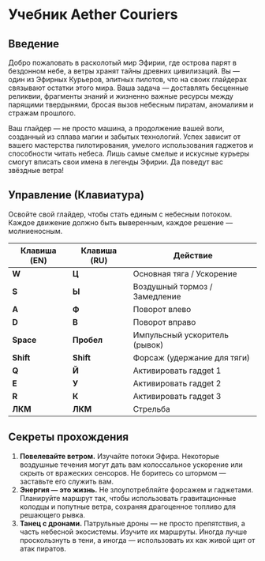 # Учебник Aether Couriers

## Введение

Добро пожаловать в расколотый мир Эфирии, где острова парят в бездонном небе, а ветры хранят тайны древних цивилизаций. Вы — один из Эфирных Курьеров, элитных пилотов, что на своих глайдерах связывают остатки этого мира. Ваша задача — доставлять бесценные реликвии, фрагменты знаний и жизненно важные ресурсы между парящими твердынями, бросая вызов небесным пиратам, аномалиям и стражам прошлого.

Ваш глайдер — не просто машина, а продолжение вашей воли, созданный из сплава магии и забытых технологий. Успех зависит от вашего мастерства пилотирования, умелого использования гаджетов и способности читать небеса. Лишь самые смелые и искусные курьеры смогут вписать свои имена в легенды Эфирии. Да поведут вас звёздные ветра!

## Управление (Клавиатура)

Освойте свой глайдер, чтобы стать единым с небесным потоком. Каждое движение должно быть выверенным, каждое решение — молниеносным.

| Клавиша (EN) | Клавиша (RU) | Действие |
|---|---|---|
| **W** | **Ц** | Основная тяга / Ускорение |
| **S** | **Ы** | Воздушный тормоз / Замедление |
| **A** | **Ф** | Поворот влево |
| **D** | **В** | Поворот вправо |
| **Space** | **Пробел** | Импульсный ускоритель (рывок) |
| **Shift** | **Shift** | Форсаж (удержание для тяги) |
| **Q** | **Й** | Активировать гадget 1 |
| **E** | **У** | Активировать гадget 2 |
| **R** | **К** | Активировать гадget 3 |
| **ЛКМ** | **ЛКМ** | Стрельба |

## Секреты прохождения

1.  **Повелевайте ветром.** Изучайте потоки Эфира. Некоторые воздушные течения могут дать вам колоссальное ускорение или скрыть от вражеских сенсоров. Не боритесь со штормом — заставьте его служить вам.
2.  **Энергия — это жизнь.** Не злоупотребляйте форсажем и гаджетами. Планируйте маршрут так, чтобы использовать гравитационные колодцы и попутные ветра, сохраняя драгоценное топливо для решающего рывка.
3.  **Танец с дронами.** Патрульные дроны — не просто препятствия, а часть небесной экосистемы. Изучите их маршруты. Иногда лучше проскользнуть в тени, а иногда — использовать их как живой щит от атак пиратов.